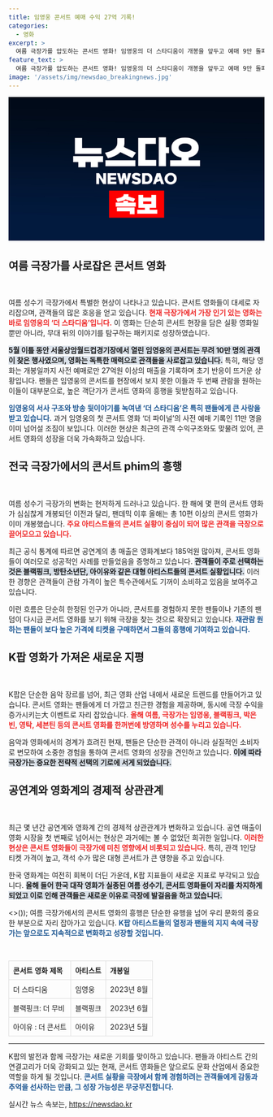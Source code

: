 ```yaml
---
title: 임영웅 콘서트 예매 수익 27억 기록!
categories:
  - 영화
excerpt: >
  여름 극장가를 압도하는 콘서트 영화! 임영웅의 더 스타디움이 개봉을 앞두고 예매 9만 돌파, 27억원 매출로 뜨거운 반응을 얻고 있다. K팝 콘서트 영화가 영화계의 새로운 아이콘으로 부상하고 있다!
feature_text: >
  여름 극장가를 압도하는 콘서트 영화! 임영웅의 더 스타디움이 개봉을 앞두고 예매 9만 돌파, 27억원 매출로 뜨거운 반응을 얻고 있다. K팝 콘서트 영화가 영화계의 새로운 아이콘으로 부상하고 있다!
image: '/assets/img/newsdao_breakingnews.jpg'
---
```


<p><img src="/assets/img/newsdao_breakingnews.jpg" alt="koreaapp 속보" /></p>

<h2 data-ke-size="size26">여름 극장가를 사로잡은 콘서트 영화</h2>

<p data-ke-size="size16">&nbsp;</p>

<p>여름 성수기 극장가에서 특별한 현상이 나타나고 있습니다. 콘서트 영화들이 대세로 자리잡으며, 관객들의 많은 호응을 얻고 있습니다. <b><span style="color: #ee2323;">현재 극장가에서 가장 인기 있는 영화는 바로 임영웅의 ‘더 스타디움’입니다.</span></b> 이 영화는 단순히 콘서트 현장을 담은 실황 영화일 뿐만 아니라, 무대 뒤의 이야기를 탐구하는 패키지로 성장하였습니다. </p>

<p><b><span style="background-color: #21538527;">5월 이틀 동안 서울상암월드컵경기장에서 열린 임영웅의 콘서트는 무려 10만 명의 관객이 찾은 행사였으며, 영화는 독특한 매력으로 관객들을 사로잡고 있습니다.</span></b> 특히, 해당 영화는 개봉일까지 사전 예매로만 27억원 이상의 매출을 기록하며 초기 반응이 뜨거운 상황입니다. 팬들은 임영웅의 콘서트를 현장에서 보지 못한 이들과 두 번째 관람을 원하는 이들이 대부분으로, 높은 객단가가 콘서트 영화의 흥행을 뒷받침하고 있습니다.</p>

<p><b><span style="color: #1a5490;">임영웅의 서사 구조와 방송 뒷이야기를 녹여낸 ‘더 스타디움’은 특히 팬들에게 큰 사랑을 받고 있습니다.</span></b> 과거 임영웅의 첫 콘서트 영화 ‘더 파이널’의 사전 예매 기록인 11만 명을 이미 넘어설 조짐이 보입니다. 이러한 현상은 최근의 관객 수익구조와도 맞물려 있어, 콘서트 영화의 성장을 더욱 가속화하고 있습니다.</p>

<h2 data-ke-size="size26">전국 극장가에서의 콘서트 phim의 흥행</h2>

<p data-ke-size="size16">&nbsp;</p>

<p>여름 성수기 극장가의 변화는 현저하게 드러나고 있습니다. 한 해에 몇 편의 콘서트 영화가 심심찮게 개봉되던 이전과 달리, 팬데믹 이후 올해는 총 10편 이상의 콘서트 영화가 이미 개봉했습니다. <b><span style="color: #ee2323;">주요 아티스트들의 콘서트 실황이 중심이 되어 많은 관객을 극장으로 끌어모으고 있습니다.</span></b> </p>

<p>최근 공식 통계에 따르면 공연계의 총 매출은 영화계보다 185억원 많아져, 콘서트 영화들이 여러모로 성공적인 사례를 만들었음을 증명하고 있습니다. <b><span style="background-color: #21538527;">관객들이 주로 선택하는 것은 블랙핑크, 방탄소년단, 아이유와 같은 대형 아티스트들의 콘서트 실황입니다.</span></b> 이러한 경향은 관객들이 관람 가격이 높은 특수관에서도 기꺼이 소비하고 있음을 보여주고 있습니다.</p>

<p>이런 흐름은 단순히 한정된 인구가 아니라, 콘서트를 경험하지 못한 팬들이나 기존의 팬덤이 다시금 콘서트 영화를 보기 위해 극장을 찾는 것으로 확장되고 있습니다. <b><span style="color: #1a5490;">재관람 원하는 팬들이 보다 높은 가격에 티켓을 구매하면서 그들의 흥행에 기여하고 있습니다.</span></b></p>

<h2 data-ke-size="size26">K팝 영화가 가져온 새로운 지평</h2>

<p data-ke-size="size16">&nbsp;</p>

<p>K팝은 단순한 음악 장르를 넘어, 최근 영화 산업 내에서 새로운 트렌드를 만들어가고 있습니다. 콘서트 영화는 팬들에게 더 가깝고 친근한 경험을 제공하며, 동시에 극장 수익을 증가시키는大 이벤트로 자리 잡았습니다. <b><span style="color: #ee2323;">올해 여름, 극장가는 임영웅, 블랙핑크, 박은빈, 영탁, 세븐틴 등의 콘서트 영화를 한꺼번에 방영하며 성수를 누리고 있습니다.</span></b> </p>

<p>음악과 영화에서의 경계가 흐려진 현재, 팬들은 단순한 관객이 아니라 실질적인 소비자로 변모하여 소중한 경험을 통하여 콘서트 영화의 성장을 견인하고 있습니다. <b><span style="background-color: #21538527;">이에 따라 극장가는 중요한 전략적 선택의 기로에 서게 되었습니다.</span></b></p>

<h2 data-ke-size="size26">공연계와 영화계의 경제적 상관관계</h2>

<p data-ke-size="size16">&nbsp;</p>

<p>최근 몇 년간 공연계와 영화계 간의 경제적 상관관계가 변화하고 있습니다. 공연 매출이 영화 시장을 첫 번째로 넘어서는 현상은 과거에는 볼 수 없었던 희귀한 일입니다. <b><span style="color: #ee2323;">이러한 현상은 콘서트 영화들이 극장가에 미친 영향에서 비롯되고 있습니다.</span></b> 특히, 관객 1인당 티켓 가격이 높고, 객석 수가 많은 대형 콘서트가 큰 영향을 주고 있습니다.</p>

<p>한국 영화계는 여전히 회복이 더딘 가운데, K팝 지표들이 새로운 지표로 부각되고 있습니다. <b><span style="background-color: #21538527;">올해 들어 한국 대작 영화가 실종된 여름 성수기, 콘서트 영화들이 자리를 차지하게 되었고 이로 인해 관객들은 새로운 이유로 극장에 발걸음을 하고 있습니다.</span></b> </p>

<p>&lt;&gt;());
여름 극장가에서의 콘서트 영화의 흥행은 단순한 유행을 넘어 우리 문화의 중요한 부분으로 자리 잡아가고 있습니다. <b><span style="color: #1a5490;">K팝 아티스트들의 열정과 팬들의 지지 속에 극장가는 앞으로도 지속적으로 변화하고 성장할 것입니다.</span></b> </p>

<p data-ke-size="size16">&nbsp;</p>

<table style="width: 100%; border-collapse: collapse;">
  <tr>
    <th style="border: 1px solid #ddd; padding: 8px; text-align: left;"><b>콘서트 영화 제목</b></th>
    <th style="border: 1px solid #ddd; padding: 8px; text-align: left;"><b>아티스트</b></th>
    <th style="border: 1px solid #ddd; padding: 8px; text-align: left;"><b>개봉일</b></th>
  </tr>
  <tr>
    <td style="border: 1px solid #ddd; padding: 8px;">더 스타디움</td>
    <td style="border: 1px solid #ddd; padding: 8px;">임영웅</td>
    <td style="border: 1px solid #ddd; padding: 8px;">2023년 8월</td>
  </tr>
  <tr>
    <td style="border: 1px solid #ddd; padding: 8px;">블랙핑크: 더 무비</td>
    <td style="border: 1px solid #ddd; padding: 8px;">블랙핑크</td>
    <td style="border: 1px solid #ddd; padding: 8px;">2023년 6월</td>
  </tr>
  <tr>
    <td style="border: 1px solid #ddd; padding: 8px;">아이유 : 더 콘서트</td>
    <td style="border: 1px solid #ddd; padding: 8px;">아이유</td>
    <td style="border: 1px solid #ddd; padding: 8px;">2023년 5월</td>
  </tr>
</table>

<hr />

<p>K팝의 발전과 함께 극장가는 새로운 기회를 맞이하고 있습니다. 팬들과 아티스트 간의 연결고리가 더욱 강화되고 있는 현재, 콘서트 영화들은 앞으로도 문화 산업에서 중요한 역할을 하게 될 것입니다. <b><span style="color: #1a5490;">콘서트 실황을 극장에서 함께 경험하려는 관객들에게 감동과 추억을 선사하는 만큼, 그 성장 가능성은 무궁무진합니다.</span></b></p>
실시간 뉴스 속보는, <a href="https://newsdao.kr" rel="dofollow">https://newsdao.kr</a>


